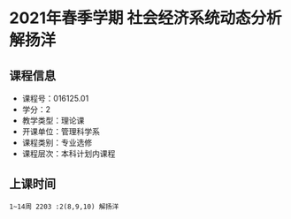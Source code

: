 # 2021年春季学期 社会经济系统动态分析 解扬洋






## 课程信息

- 课程号：016125.01
- 学分：2
- 教学类型：理论课
- 开课单位：管理科学系
- 课程类别：专业选修
- 课程层次：本科计划内课程

## 上课时间

```
1~14周 2203 :2(8,9,10) 解扬洋
```


